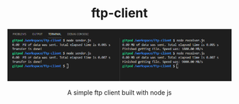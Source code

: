 <div align="center">

# ftp-client

![ftp-client_photo1](./screenshots/ftp-2.png)

A simple ftp client built with node js


</div>
